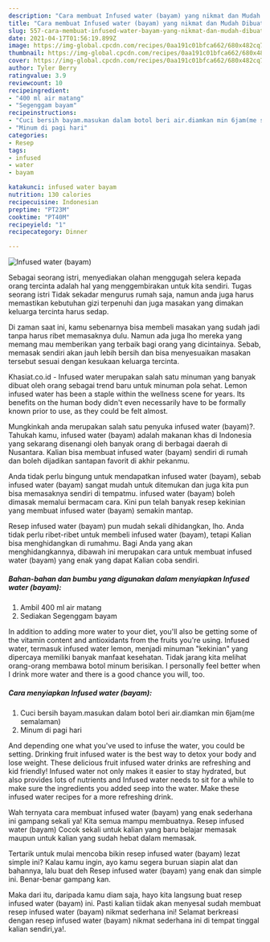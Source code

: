 ```yaml
---
description: "Cara membuat Infused water (bayam) yang nikmat dan Mudah Dibuat"
title: "Cara membuat Infused water (bayam) yang nikmat dan Mudah Dibuat"
slug: 557-cara-membuat-infused-water-bayam-yang-nikmat-dan-mudah-dibuat
date: 2021-04-17T01:56:19.899Z
image: https://img-global.cpcdn.com/recipes/0aa191c01bfca662/680x482cq70/infused-water-bayam-foto-resep-utama.jpg
thumbnail: https://img-global.cpcdn.com/recipes/0aa191c01bfca662/680x482cq70/infused-water-bayam-foto-resep-utama.jpg
cover: https://img-global.cpcdn.com/recipes/0aa191c01bfca662/680x482cq70/infused-water-bayam-foto-resep-utama.jpg
author: Tyler Berry
ratingvalue: 3.9
reviewcount: 10
recipeingredient:
- "400 ml air matang"
- "Segenggam bayam"
recipeinstructions:
- "Cuci bersih bayam.masukan dalam botol beri air.diamkan min 6jam(me semalaman)"
- "Minum di pagi hari"
categories:
- Resep
tags:
- infused
- water
- bayam

katakunci: infused water bayam 
nutrition: 130 calories
recipecuisine: Indonesian
preptime: "PT23M"
cooktime: "PT40M"
recipeyield: "1"
recipecategory: Dinner

---
```



![Infused water (bayam)](https://img-global.cpcdn.com/recipes/0aa191c01bfca662/680x482cq70/infused-water-bayam-foto-resep-utama.jpg)

Sebagai seorang istri, menyediakan olahan menggugah selera kepada orang tercinta adalah hal yang menggembirakan untuk kita sendiri. Tugas seorang istri Tidak sekadar mengurus rumah saja, namun anda juga harus memastikan kebutuhan gizi terpenuhi dan juga masakan yang dimakan keluarga tercinta harus sedap.

Di zaman  saat ini, kamu sebenarnya bisa membeli masakan yang sudah jadi tanpa harus ribet memasaknya dulu. Namun ada juga lho mereka yang memang mau memberikan yang terbaik bagi orang yang dicintainya. Sebab, memasak sendiri akan jauh lebih bersih dan bisa menyesuaikan masakan tersebut sesuai dengan kesukaan keluarga tercinta. 

Khasiat.co.id - Infused water merupakan salah satu minuman yang banyak dibuat oleh orang sebagai trend baru untuk minuman pola sehat. Lemon infused water has been a staple within the wellness scene for years. Its benefits on the human body didn&#39;t even necessarily have to be formally known prior to use, as they could be felt almost.

Mungkinkah anda merupakan salah satu penyuka infused water (bayam)?. Tahukah kamu, infused water (bayam) adalah makanan khas di Indonesia yang sekarang disenangi oleh banyak orang di berbagai daerah di Nusantara. Kalian bisa membuat infused water (bayam) sendiri di rumah dan boleh dijadikan santapan favorit di akhir pekanmu.

Anda tidak perlu bingung untuk mendapatkan infused water (bayam), sebab infused water (bayam) sangat mudah untuk ditemukan dan juga kita pun bisa memasaknya sendiri di tempatmu. infused water (bayam) boleh dimasak memalui bermacam cara. Kini pun telah banyak resep kekinian yang membuat infused water (bayam) semakin mantap.

Resep infused water (bayam) pun mudah sekali dihidangkan, lho. Anda tidak perlu ribet-ribet untuk membeli infused water (bayam), tetapi Kalian bisa menghidangkan di rumahmu. Bagi Anda yang akan menghidangkannya, dibawah ini merupakan cara untuk membuat infused water (bayam) yang enak yang dapat Kalian coba sendiri.

<!--inarticleads1-->

##### Bahan-bahan dan bumbu yang digunakan dalam menyiapkan Infused water (bayam):

1. Ambil 400 ml air matang
1. Sediakan Segenggam bayam


In addition to adding more water to your diet, you&#39;ll also be getting some of the vitamin content and antioxidants from the fruits you&#39;re using. Infused water, termasuk infused water lemon, menjadi minuman &#34;kekinian&#34; yang dipercaya memiliki banyak manfaat kesehatan. Tidak jarang kita melihat orang-orang membawa botol minum berisikan. I personally feel better when I drink more water and there is a good chance you will, too. 

<!--inarticleads2-->

##### Cara menyiapkan Infused water (bayam):

1. Cuci bersih bayam.masukan dalam botol beri air.diamkan min 6jam(me semalaman)
1. Minum di pagi hari


And depending one what you&#39;ve used to infuse the water, you could be setting. Drinking fruit infused water is the best way to detox your body and lose weight. These delicious fruit infused water drinks are refreshing and kid friendly! Infused water not only makes it easier to stay hydrated, but also provides lots of nutrients and Infused water needs to sit for a while to make sure the ingredients you added seep into the water. Make these infused water recipes for a more refreshing drink. 

Wah ternyata cara membuat infused water (bayam) yang enak sederhana ini gampang sekali ya! Kita semua mampu membuatnya. Resep infused water (bayam) Cocok sekali untuk kalian yang baru belajar memasak maupun untuk kalian yang sudah hebat dalam memasak.

Tertarik untuk mulai mencoba bikin resep infused water (bayam) lezat simple ini? Kalau kamu ingin, ayo kamu segera buruan siapin alat dan bahannya, lalu buat deh Resep infused water (bayam) yang enak dan simple ini. Benar-benar gampang kan. 

Maka dari itu, daripada kamu diam saja, hayo kita langsung buat resep infused water (bayam) ini. Pasti kalian tiidak akan menyesal sudah membuat resep infused water (bayam) nikmat sederhana ini! Selamat berkreasi dengan resep infused water (bayam) nikmat sederhana ini di tempat tinggal kalian sendiri,ya!.

